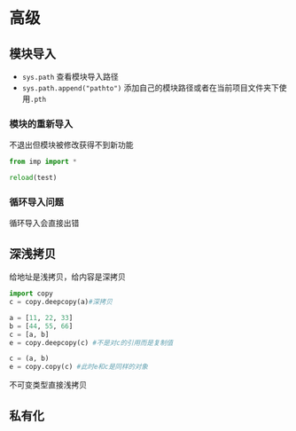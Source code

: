 # 高级

## 模块导入

* `sys.path` 查看模块导入路径
* `sys.path.append("pathto")` 添加自己的模块路径或者在当前项目文件夹下使用`.pth`

### 模块的重新导入

不退出但模块被修改获得不到新功能

```python
from imp import *

reload(test)
```

### 循环导入问题

循环导入会直接出错

## 深浅拷贝

给地址是浅拷贝，给内容是深拷贝

```python
import copy
c = copy.deepcopy(a)#深拷贝

a = [11, 22, 33]
b = [44, 55, 66]
c = [a, b]
e = copy.deepcopy(c) #不是对c的引用而是复制值

c = (a, b)
e = copy.copy(c) #此时e和c是同样的对象
```

 不可变类型直接浅拷贝

## 私有化





